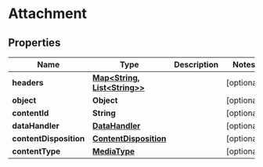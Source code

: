 
# Attachment

## Properties
Name | Type | Description | Notes
------------ | ------------- | ------------- | -------------
**headers** | [**Map&lt;String, List&lt;String&gt;&gt;**](List.md) |  |  [optional]
**object** | **Object** |  |  [optional]
**contentId** | **String** |  |  [optional]
**dataHandler** | [**DataHandler**](DataHandler.md) |  |  [optional]
**contentDisposition** | [**ContentDisposition**](ContentDisposition.md) |  |  [optional]
**contentType** | [**MediaType**](MediaType.md) |  |  [optional]



